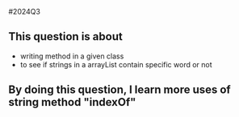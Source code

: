#2024Q3
## This question is about
- writing method in a given class
- to see if strings in a arrayList contain specific word or not
## By doing this question, I learn more uses of string method "indexOf"

